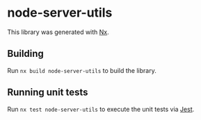 # node-server-utils

This library was generated with [Nx](https://nx.dev).

## Building

Run `nx build node-server-utils` to build the library.

## Running unit tests

Run `nx test node-server-utils` to execute the unit tests via [Jest](https://jestjs.io).

